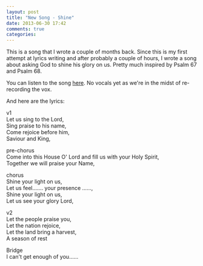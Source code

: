 ```yaml
---
layout: post
title: "New Song - Shine"
date: 2013-06-30 17:42
comments: true
categories: 
---
```


This is a song that I wrote a couple of months back.
Since this is my first attempt at lyrics writing and after probably a couple of hours, I wrote a song about asking God to shine his glory on us.
Pretty much inspired by Psalm 67 and Psalm 68. 

You can listen to the song [here](https://soundcloud.com/benson-cs-lim/shine-no-vocals). No vocals yet as we're in the midst of re-recording the vox.

And here are the lyrics:

v1<br/>
Let us sing to the Lord,<br/>
Sing praise to his name,<br/>
Come rejoice before him,<br/>
Saviour and King,<br/>


pre-chorus<br/>
Come into this House O' Lord and fill us with your Holy Spirit,<br/>
Together we will praise your Name,<br/>


chorus<br/>
Shine your light on us,<br/>
Let us feel……. your presence ……,<br/>
Shine your light on us,<br/>
Let us see your glory Lord,<br/>


v2<br/>
Let the people praise you,<br/>
Let the nation rejoice,<br/>
Let the land bring a harvest,<br/>
A season of rest<br/>


Bridge<br/>
I can't get enough of you…...<br/>
